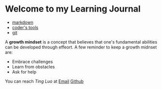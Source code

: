 # Welcome to my Learning Journal

 * [markdown](https://masonrybits.github.io/learning_journal/learning_markdown)
* [coder's tools](https://masonrybits.github.io/learning_journal/coder_tools)
* [git](https://masonrybits.github.io/learning_journal/git)


A **growth mindset** is a concept that believes that one's fundamental abilities can be developed through effeort. A few reminder to keep a growth midnset are:

* Embrace challenges
* Learn from obstacles
* Ask for help

You can reach *Ting Luo* at
[Email](tin831@gmail.com)
[Github](https://masonrybits.github.io/learning_journal/)
